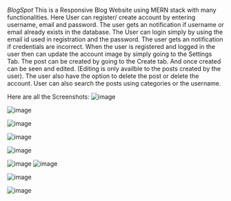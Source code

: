 *BlogSpot*
This is a Responsive Blog Website using MERN stack with many functionalities. 
Here User can register/ create account by entering username, email and password. The user gets an notification if username or email already exists in the database.
The User can login simply by using the email id used in registration and the password. The user gets an notification if credentials are incorrect.
When the user is registered and logged in the user then can update the account image by simply going to the Settings Tab.
The post can be created by going to the Create tab. And once created can be seen and edited. (Editing is only availble to the posts created by the user).
The user also have the option to delete the post or delete the account.
User can also search the posts using categories or the username.

Here are all the Screenshots:
![image](https://user-images.githubusercontent.com/63944649/144708329-959ce40e-57ab-47bb-b87e-034ca8213c38.png)

![image](https://user-images.githubusercontent.com/63944649/144708339-29ad2b00-a7c8-407a-b65b-b9d90eaa6e55.png)

![image](https://user-images.githubusercontent.com/63944649/144708267-18060f12-cefd-408b-99d5-9cf03231df1c.png)

![image](https://user-images.githubusercontent.com/63944649/144708272-c19e6ea9-22d7-46ef-839d-285eea350f5b.png)

![image](https://user-images.githubusercontent.com/63944649/144708290-a123cd3f-cb35-4b5d-bd6f-d9d94f6d8a96.png)

![image](https://user-images.githubusercontent.com/63944649/144708380-853cec15-f501-44d3-b7ca-1d93fa992658.png)
![image](https://user-images.githubusercontent.com/63944649/144708393-cca0c0fe-4b95-4e41-ab6a-9f5d8dc0d6ee.png)


![image](https://user-images.githubusercontent.com/63944649/144708352-95089a51-5ce5-4f6f-9772-60c268542385.png)

![image](https://user-images.githubusercontent.com/63944649/144708425-6217c91f-f393-4e77-9cb9-2d71a386c406.png)
